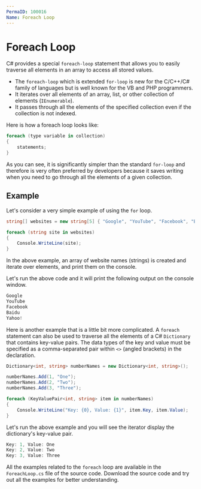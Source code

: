 ```yaml
---
PermaID: 100016
Name: Foreach Loop
---
```


# Foreach Loop

C# provides a special `foreach-loop` statement that allows you to easily traverse all elements in an array to access all stored values.

 - The `foreach-loop` which is extended `for-loop` is new for the C/C++/C# family of languages but is well known for the VB and PHP programmers. 
 - It iterates over all elements of an array, list, or other collection of elements (`IEnumerable`). 
 - It passes through all the elements of the specified collection even if the collection is not indexed.

Here is how a foreach loop looks like:

```csharp
foreach (type variable in collection)
{
    statements;
}
```

As you can see, it is significantly simpler than the standard `for-loop` and therefore is very often preferred by developers because it saves writing when you need to go through all the elements of a given collection.

## Example

Let's consider a very simple example of using the `for` loop. 

```csharp
string[] websites = new string[5] { "Google", "YouTube", "Facebook", "Baidu", "Yahoo!" };

foreach (string site in websites)
{
    Console.WriteLine(site);
}
```

In the above example, an array of website names (strings) is created and iterate over elements, and print them on the console.


Let's run the above code and it will print the following output on the console window.

```csharp
Google
YouTube
Facebook
Baidu
Yahoo!
```

Here is another example that is a little bit more complicated. A `foreach` statement can also be used to traverse all the elements of a C# `Dictionary` that contains key-value pairs. 
The data types of the key and value must be specified as a comma-separated pair within `<>` (angled brackets) in the declaration.

```csharp
Dictionary<int, string> numberNames = new Dictionary<int, string>();

numberNames.Add(1, "One"); 
numberNames.Add(2, "Two");
numberNames.Add(3, "Three");

foreach (KeyValuePair<int, string> item in numberNames)
{
    Console.WriteLine("Key: {0}, Value: {1}", item.Key, item.Value);
}
```

Let's run the above example and you will see the iterator display the dictionary's key-value pair.


```csharp
Key: 1, Value: One
Key: 2, Value: Two
Key: 3, Value: Three
```

All the examples related to the `foreach` loop are available in the `ForeachLoop.cs` file of the source code. Download the source code and try out all the examples for better understanding.
